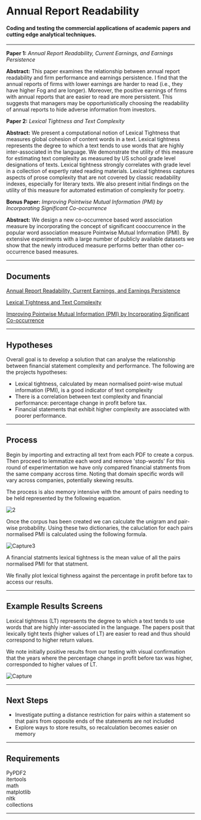 Annual Report Readability
===================


#### Coding and testing the commercial applications of academic papers and cutting edge analytical techniques.
------------------------------------------------------------------------

**Paper 1:** *Annual Report Readability, Current Earnings, and Earnings Persistence*

**Abstract:** This paper examines the relationship between annual report readability and firm performance and earnings persistence. I find that the annual reports of firms with lower earnings are harder to read (i.e., they have higher Fog and are longer). Moreover, the positive earnings of firms with annual reports that are easier to read are more persistent. This suggests that managers may be opportunistically choosing the readability of annual reports to hide adverse information from investors.

**Paper 2:** *Lexical Tightness and Text Complexity*

**Abstract:** We present a computational notion of Lexical Tightness that measures global cohesion of content words in a text. Lexical tightness represents the degree to which a text tends to use words that are highly inter-associated in the language. We demonstrate the utility of this measure for estimating text complexity as measured by US school grade level designations of texts. Lexical tightness strongly correlates with grade level in a collection of expertly rated reading materials. Lexical tightness captures aspects of prose 
complexity that are not covered by classic readability indexes, especially for literary texts. We also present initial findings on the utility of this measure for automated estimation of complexity for poetry.

**Bonus Paper:** *Improving Pointwise Mutual Information (PMI) by Incorporating Significant Co-occurrence*

**Abstract:** We design a new co-occurrence based word association measure by incorporating the concept of significant cooccurrence in the popular word association measure Pointwise Mutual Information (PMI). By extensive experiments with a large number of publicly available datasets we show that the newly introduced measure performs better than other co-occurrence based measures.

----------


Documents
-------------

[Annual Report Readability, Current Earnings, and Earnings Persistence](https://papers.ssrn.com/sol3/papers.cfm?abstract_id=887382)

[Lexical Tightness and Text Complexity](https://www.aclweb.org/anthology/W13-1504.pdf)

[Improving Pointwise Mutual Information (PMI) by Incorporating Significant Co-occurrence](https://arxiv.org/pdf/1307.0596.pdf)


----------


Hypotheses
-------------------
Overall goal is to develop a solution that can analyse the relationship between financial statement complexity and performance. The following are the projects hypotheses:

- Lexical tightness, calculated by mean normalised point-wise mutual information (PMI), is a good indicator of text complexity
- There is a correlation between text complexity and financial performance: percentage change in profit before tax.
- Financial statements that exhibit higher complexity are associated with poorer performance.

----------

Process
-------------
Begin by importing and extracting all text from each PDF to create a corpus. Then proceed to lemmatize each word and remove 'stop-words'
For this round of experimentation we have only compared financial statments from the same company accross time. Noting that domain specific words will vary across companies, potentially skewing results. 

The process is also memory intensive with the amount of pairs needing to be held represented by the following equation.

![2](https://user-images.githubusercontent.com/43980002/66722781-86a76f80-ee5d-11e9-9ac2-fe08ce799ef8.PNG)

Once the corpus has been created we can calculate the unigram and pair-wise probability. Using these two dictionaries, the caluclation for each pairs normalised PMI is calculated using the following formula.

![Capture3](https://user-images.githubusercontent.com/43980002/66723463-2288a980-ee65-11e9-871f-91351d992d9b.PNG)

A financial statments lexical tightness is the mean value of all the pairs normalised PMI for that statment.

We finally plot lexical tighness against the percentage in profit before tax to access our results.


----------


Example Results Screens
--------------------
Lexical tightness (LT) represents the degree to which a text tends to use words that are highly inter-associated in the language. The papers posit that lexically tight texts (higher values of LT) are easier to read and thus should correspond to higher return values.

We note initially positive results from our testing with visual confirmation that the years where the percentage change in profit before tax was higher, corresponded to higher values of LT.

![Capture](https://user-images.githubusercontent.com/43980002/66722754-4e079600-ee5d-11e9-9537-4b5eafce8982.PNG)

----------

Next Steps
--------------------
- Investigate putting a distance restriction for pairs within a statement so that pairs from opposite ends of the statements are not included
- Explore ways to store results, so recalculation becomes easier on memory

----------

Requirements
--------------------
PyPDF2  
itertools  
math  
matplotlib  
nltk  
collections  

----------
